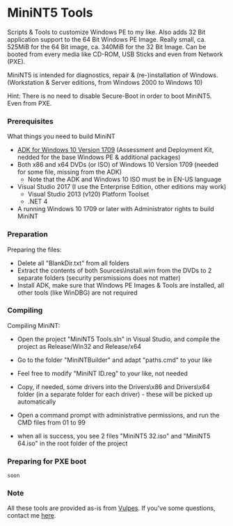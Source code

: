 # MiniNT5 Tools

Scripts & Tools to customize Windows PE to my like. Also adds 32 Bit application support to the 64 Bit Windows PE Image.
Really small, ca. 525MiB for the 64 Bit image, ca. 340MiB for the 32 Bit Image.
Can be booted from every media like CD-ROM, USB Sticks and even from Network (PXE).

MiniNT5 is intended for diagnostics, repair & (re-)installation of Windows. (Workstation & Server editions, from Windows 2000 to Windows 10)

Hint: There is no need to disable Secure-Boot in order to boot MiniNT5. Even from PXE.

### Prerequisites

What things you need to build MiniNT

* [ADK for Windows 10 Version 1709](https://go.microsoft.com/fwlink/p/?linkid=859206) (Assessment and Deployment Kit, nedded for the base Windows PE & additional packages)
* Both x86 and x64 DVDs (or ISO) of Windows 10 Version 1709 (needed for some file, missing from the ADK)
	* Note that the ADK and Windows 10 ISO must be in EN-US language
* Visual Studio 2017 (I use the Enterprise Edition, other editions may work)
	* Visual Studio 2013 (v120) Platform Toolset
	* .NET 4
* A running Windows 10 1709 or later with Administrator rights to build MiniNT

### Preparation

Preparing the files:

* Delete all "BlankDir.txt" from all folders
* Extract the contents of both Sources\Install.wim from the DVDs to 2 separate folders (security persmissions does not matter)
* Install ADK, make sure that Windows PE Images & Tools are installed, all other tools (like WinDBG) are not required

### Compiling

Compiling MiniNT:

* Open the project "MiniNT5 Tools.sln" in Visual Studio, and compile the project as Release/Win32 and Release/x64
* Go to the folder "MiniNTBuilder" and adapt "paths.cmd" to your like
* Feel free to modify "MiniNT ID.reg" to your like, not needed
* Copy, if needed, some drivers into the Drivers\x86 and Drivers\x64 folder (in a separate folder for each driver) - these will be picked up automatically
* Open a command prompt with administrative permissions, and run the CMD files from 01 to 99

* when all is success, you see 2 files "MiniNT5 32.iso" and "MiniNT5 64.iso" in the root folder of the project

### Preparing for PXE boot

```
soon
```

### Note

All these tools are provided as-is from [Vulpes](https://vulpes.lu).
If you've some questions, contact me [here](https://go.vulpes.lu/contact).


